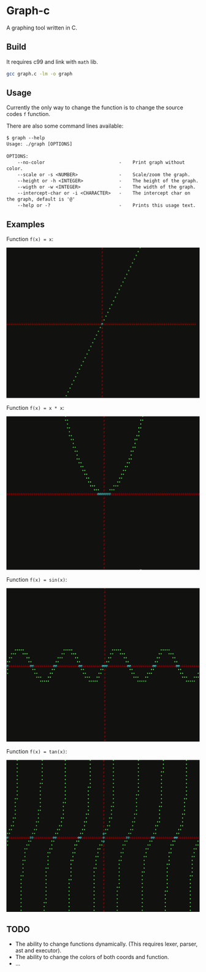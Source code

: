 # Graph-c

A graphing tool written in C.

## Build

It requires c99 and link with `math` lib.

```bash
gcc graph.c -lm -o graph
```

## Usage

Currently the only way to change the function is to change the source codes `f` function.

There are also some command lines available:
```
$ graph --help
Usage: ./graph [OPTIONS]

OPTIONS:
    --no-color                           -    Print graph without color.
    --scale or -s <NUMBER>               -    Scale/zoom the graph.
    --height or -h <INTEGER>             -    The height of the graph.
    --wigth or -w <INTEGER>              -    The width of the graph.
    --intercept-char or -i <CHARACTER>   -    The intercept char on the graph, default is '@'
    --help or -?                         -    Prints this usage text.
```

## Examples 

Function `f(x) = x`:

![`f(x) = x`](./assets/f_x.png)

Function `f(x) = x * x`:

![`f(x) = x * x`](./assets/f_x_x.png)

Function `f(x) = sin(x)`:

![`f(x) = sin(x)`](./assets/f_sin_x.png)

Function `f(x) = tan(x)`:

![`f(x) = tan(x)`](./assets/f_tan_x.png)

## TODO

 - The ability to change functions dynamically. (This requires lexer, parser, ast and executor).
 - The ability to change the colors of both coords and function.
 - ...

